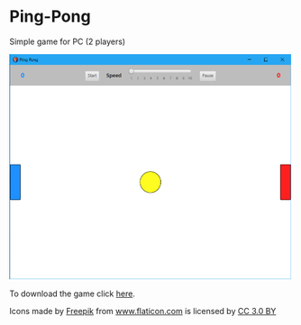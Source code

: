 # Ping-Pong
Simple game for PC (2 players)

<img src="https://github.com/ali-ghanem/Ping-Pong/blob/master/ping-pong.PNG?raw=true" alt="demo" width="500" height="400">

To download the game click <a href="https://github.com/ali-ghanem/Ping-Pong/blob/master/ping-pong.jar?raw=true"> here</a>.

<div>Icons made by <a href="https://www.freepik.com/" title="Freepik">Freepik</a> from <a href="https://www.flaticon.com/" 			    title="Flaticon">www.flaticon.com</a> is licensed by <a href="http://creativecommons.org/licenses/by/3.0/" 			    title="Creative Commons BY 3.0" target="_blank">CC 3.0 BY</a></div>


